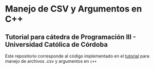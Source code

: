 # Manejo de CSV y Argumentos en C++
## Tutorial para cátedra de Programación III - Universidad Católica de Córdoba

Este repositorio corresponde al código implementado en el [tutorial](https://drive.google.com/file/d/1QjnM3l6F6-93IFJCoY5ct-YU7PYdaXcr/view?usp=sharing) para manejo de archivos .csv y argumentos en `c++`